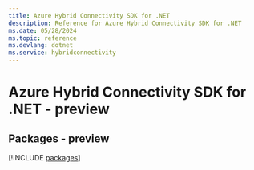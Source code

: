 ```yaml
---
title: Azure Hybrid Connectivity SDK for .NET
description: Reference for Azure Hybrid Connectivity SDK for .NET
ms.date: 05/28/2024
ms.topic: reference
ms.devlang: dotnet
ms.service: hybridconnectivity
---
```

# Azure Hybrid Connectivity SDK for .NET - preview
## Packages - preview
[!INCLUDE [packages](hybrid-connectivity-index.md)]